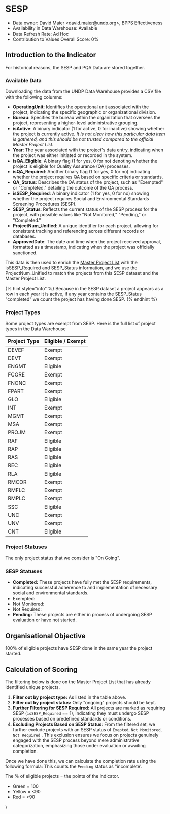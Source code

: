 # SESP

* Data owner: David Maier <[david.maier@undp.org](mailto:david.maier@undp.org)>, BPPS Effectiveness
* Availability in Data Warehouse: Available
* Data Refresh Rate: Ad Hoc
* Contribution to Values Overall Score: 0%

## Introduction to the Indicator

For historical reasons, the SESP and PQA Data are stored together.

### Available Data

Downloading the data from the UNDP Data Warehouse provides a CSV file with the following columns:

* **OperatingUnit**: Identifies the operational unit associated with the project, indicating the specific geographic or organizational division.
* **Bureau**: Specifies the bureau within the organization that oversees the project, representing a higher-level administrative grouping.
* **isActive**: A binary indicator (1 for active, 0 for inactive) showing whether the project is currently active. _It is not clear how this particular data item is gathered, and this should be not trusted compared to the official Master Project List._&#x20;
* **Year**: The year associated with the project's data entry, indicating when the project was either initiated or recorded in the system.
* **isQA\_Eligible**: A binary flag (1 for yes, 0 for no) denoting whether the project is eligible for Quality Assurance (QA) processes.
* **isQA\_Required**: Another binary flag (1 for yes, 0 for no) indicating whether the project requires QA based on specific criteria or standards.
* **QA\_Status**: Describes the QA status of the project, such as "Exempted" or "Completed," detailing the outcome of the QA process.
* **isSESP\_Required**: A binary indicator (1 for yes, 0 for no) showing whether the project requires Social and Environmental Standards Screening Procedures (SESP).
* **SESP\_Status**: Reflects the current status of the SESP process for the project, with possible values like "Not Monitored," "Pending," or "Completed."
* **ProjectNum\_Unified**: A unique identifier for each project, allowing for consistent tracking and referencing across different records or databases.
* **ApprovedDate**: The date and time when the project received approval, formatted as a timestamp, indicating when the project was officially sanctioned.

This data is then used to enrich the [Master Project List](../master-project-list.md) with the isSESP\_Required and SESP\_Status information, and we use the ProjectNum\_Unified to match the projects from this SESP dataset and the Master Project List.&#x20;

{% hint style="info" %}
Because in the SESP dataset a project appears as a row in each year it is active, if any year contains the SESP\_Status "completed" we count the project has having done SESP.&#x20;
{% endhint %}

### Project Types

Some project types are exempt from SESP. Here is the full list of project types in the Data Warehouse

| Project Type | Eligible / Exempt |
| ------------ | ----------------- |
| DEVEF        | Exempt            |
| DEVT         | Exempt            |
| ENGMT        | Eligible          |
| FCORE        | Exempt            |
| FNONC        | Exempt            |
| FPART        | Exempt            |
| GLO          | Eligible          |
| INT          | Exempt            |
| MGMT         | Exempt            |
| MSA          | Exempt            |
| PROJM        | Exempt            |
| RAF          | Eligible          |
| RAP          | Eligible          |
| RAS          | Eligible          |
| REC          | Eligible          |
| RLA          | Eligible          |
| RMCOR        | Exempt            |
| RMFLC        | Exempt            |
| RMPLC        | Exempt            |
| SSC          | Eligible          |
| UNC          | Exempt            |
| UNV          | Exempt            |
| CNT          | Eligible          |

### Project Statuses

The only project status that we consider is "On Going".

### SESP Statuses

* **Completed:** These projects have fully met the SESP requirements, indicating successful adherence to and implementation of necessary social and environmental standards.
* Exempted:
* Not Monitored:
* Not Required:
* **Pending:** These projects are either in process of undergoing SESP evaluation or have not started.

## Organisational Objective

100% of eligible projects have SESP done in the same year the project started.

## Calculation of Scoring

The filtering below is done on the Master Project List that has already identified unique projects.&#x20;

1. **Filter out by project type:** As listed in the table above.
2. **Filter out by project status:** Only "ongoing" projects should be kept.&#x20;
3. **Further Filtering for SESP Required:** All projects are marked as requiring SESP (`isSESP_Required` == 1), indicating they must undergo SESP processes based on predefined standards or conditions.
4. **Excluding Projects Based on SESP Status**: From the filtered set, we further exclude projects with an SESP status of `Exepted`, `Not Monitored`, `Not Required` . This exclusion ensures we focus on projects genuinely engaged with the SESP process beyond mere administrative categorization, emphasizing those under evaluation or awaiting completion.

Once we have done this, we can calculate the completion rate using the following formula: This counts the `Pending` status as "incomplete'.

The % of eligible projects = the points of the indicator.

* Green = 100
* Yellow = <90
* Red = >90

\\
